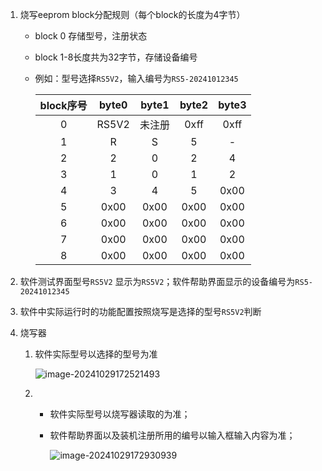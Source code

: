 1. 烧写eeprom block分配规则（每个block的长度为4字节）

   - block 0 存储型号，注册状态

   - block 1-8长度共为32字节，存储设备编号

   - 例如：型号选择`RS5V2`，输入编号为`RS5-20241012345`

     | block序号 | byte0 | byte1  | byte2 | byte3 |
     | :-------: | :---: | :----: | :---: | :---: |
     |     0     | RS5V2 | 未注册 | 0xff  | 0xff  |
     |     1     |   R   |   S    |   5   |   -   |
     |     2     |   2   |   0    |   2   |   4   |
     |     3     |   1   |   0    |   1   |   2   |
     |     4     |   3   |   4    |   5   | 0x00  |
     |     5     | 0x00  |  0x00  | 0x00  | 0x00  |
     |     6     | 0x00  |  0x00  | 0x00  | 0x00  |
     |     7     | 0x00  |  0x00  | 0x00  | 0x00  |
     |     8     | 0x00  |  0x00  | 0x00  | 0x00  |

2. 软件测试界面型号`RS5V2` 显示为`RS5V2`；软件帮助界面显示的设备编号为`RS5-20241012345`

3. 软件中实际运行时的功能配置按照烧写是选择的型号`RS5V2`判断

5. 烧写器

   1. 软件实际型号以选择的型号为准

      ![image-20241029172521493](C:\Users\23099\AppData\Roaming\Typora\typora-user-images\image-20241029172521493.png)

   2. - 软件实际型号以烧写器读取的为准；

      - 软件帮助界面以及装机注册所用的编号以输入框输入内容为准；

        ![image-20241029172930939](C:\Users\23099\AppData\Roaming\Typora\typora-user-images\image-20241029172930939.png)